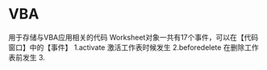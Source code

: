 # VBA
用于存储与VBA应用相关的代码
Worksheet对象一共有17个事件，可以在【代码窗口】中的【事件】
1.activate  激活工作表时候发生
2.beforedelete 在删除工作表前发生
3.
